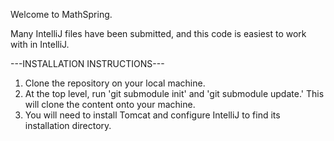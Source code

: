 Welcome to MathSpring.

Many IntelliJ files have been submitted, and this code is easiest to work with in IntelliJ.

---INSTALLATION INSTRUCTIONS---

1. Clone the repository on your local machine.
2. At the top level, run 'git submodule init' and 'git submodule update.' This will clone the content onto your machine.
3. You will need to install Tomcat and configure IntelliJ to find its installation directory.